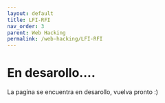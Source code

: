 ```yaml
---
layout: default
title: LFI-RFI
nav_order: 3
parent: Web Hacking
permalink: /web-hacking/LFI-RFI
---
```


# En desarollo....

La pagina se encuentra en desarollo, vuelva pronto :)